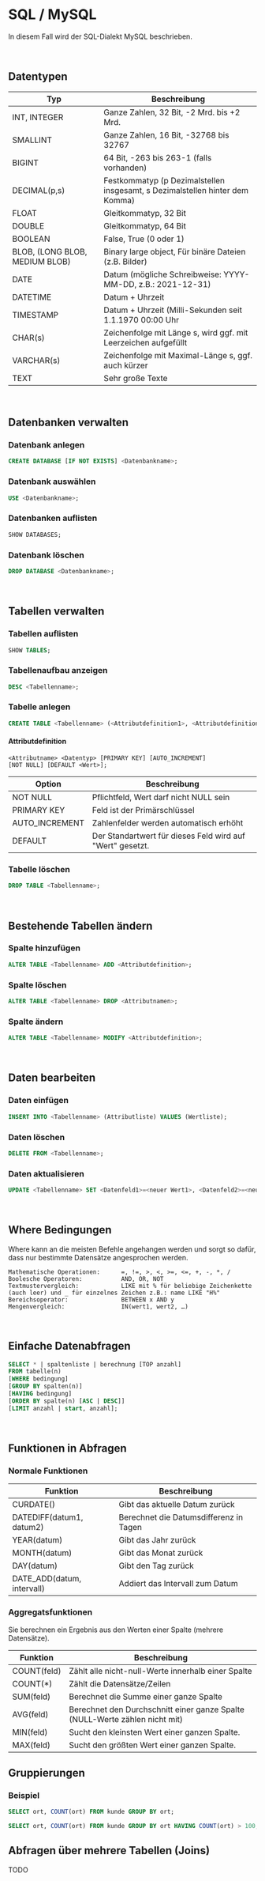 # SQL / MySQL
In diesem Fall wird der SQL-Dialekt MySQL beschrieben.

<br>

## Datentypen

|Typ|Beschreibung|
|---|------------|
|INT, INTEGER|Ganze Zahlen, 32 Bit, -2 Mrd. bis +2 Mrd.|
|SMALLINT|Ganze Zahlen, 16 Bit, -32768 bis 32767|
|BIGINT|64 Bit, -263 bis 263-1 (falls vorhanden)|
|DECIMAL(p,s)|Festkommatyp (p Dezimalstellen insgesamt, s Dezimalstellen hinter dem Komma)|
|FLOAT|Gleitkommatyp, 32 Bit|
|DOUBLE|Gleitkommatyp, 64 Bit|
|BOOLEAN|False, True (0 oder 1)|
|BLOB, (LONG BLOB, MEDIUM BLOB)|Binary large object, Für binäre Dateien (z.B. Bilder)|
|DATE|Datum (mögliche Schreibweise: YYYY-MM-DD, z.B.: 2021-12-31)|
|DATETIME|Datum + Uhrzeit|
|TIMESTAMP|Datum + Uhrzeit (Milli-Sekunden seit 1.1.1970 00:00 Uhr|
|CHAR(s)|Zeichenfolge mit Länge s, wird ggf. mit Leerzeichen aufgefüllt|
|VARCHAR(s)|Zeichenfolge mit Maximal-Länge s, ggf. auch kürzer|
|TEXT|Sehr große Texte|

<br>

## Datenbanken verwalten
### Datenbank anlegen
```sql
CREATE DATABASE [IF NOT EXISTS] <Datenbankname>;
```

### Datenbank auswählen
```sql
USE <Datenbankname>;
```

### Datenbanken auflisten
```sql
SHOW DATABASES;
```

### Datenbank löschen
```sql
DROP DATABASE <Datenbankname>;
```

<br>

## Tabellen verwalten
### Tabellen auflisten
```sql
SHOW TABLES;
```

### Tabellenaufbau anzeigen
```sql
DESC <Tabellenname>;
```

### Tabelle anlegen
```sql
CREATE TABLE <Tabellenname> (<Attributdefinition1>, <Attributdefinition2>, ...);
```

#### Attributdefinition
    <Attributname> <Datentyp> [PRIMARY KEY] [AUTO_INCREMENT] 
	[NOT NULL] [DEFAULT <Wert>];

|Option|Beschreibung|
|------|------------|
|NOT NULL|Pflichtfeld, Wert darf nicht NULL sein|
|PRIMARY KEY|Feld ist der Primärschlüssel|
|AUTO_INCREMENT|Zahlenfelder werden automatisch erhöht|
|DEFAULT|Der Standartwert für dieses Feld wird auf "Wert" gesetzt.|

### Tabelle löschen
```sql
DROP TABLE <Tabellenname>;
```

<br>

## Bestehende Tabellen ändern
### Spalte hinzufügen
```sql
ALTER TABLE <Tabellenname> ADD <Attributdefinition>;
```

### Spalte löschen
```sql
ALTER TABLE <Tabellenname> DROP <Attributnamen>;
```

### Spalte ändern
```sql
ALTER TABLE <Tabellenname> MODIFY <Attributdefinition>;
```

<br>

## Daten bearbeiten
### Daten einfügen
```sql
INSERT INTO <Tabellenname> (Attributliste) VALUES (Wertliste);
```

### Daten löschen
```sql
DELETE FROM <Tabellenname>;
```

### Daten aktualisieren
```sql
UPDATE <Tabellenname> SET <Datenfeld1>=<neuer Wert1>, <Datenfeld2>=<neuer Wert2>;
```
<br>

## Where Bedingungen
Where kann an die meisten Befehle angehangen werden und sorgt so dafür, dass nur bestimmte Datensätze angesprochen werden.

    Mathematische Operationen:	    =, !=, >, <, >=, <=, +, -, *, /
    Boolesche Operatoren:	        AND, OR, NOT
    Textmustervergleich:	        LIKE mit % für beliebige Zeichenkette (auch leer) und _ für einzelnes Zeichen z.B.: name LIKE "H%"
    Bereichsoperator:	            BETWEEN x AND y
    Mengenvergleich:	            IN(wert1, wert2, …)

<br>

## Einfache Datenabfragen

```sql
SELECT * | spaltenliste | berechnung [TOP anzahl] 
FROM tabelle(n)
[WHERE bedingung]
[GROUP BY spalten(n)]
[HAVING bedingung]
[ORDER BY spalte(n) [ASC | DESC]]
[LIMIT anzahl | start, anzahl];
```

<br>

## Funktionen in Abfragen

### Normale Funktionen

|Funktion|Beschreibung|
|--------|------------|
|CURDATE()|Gibt das aktuelle Datum zurück|
|DATEDIFF(datum1, datum2)|Berechnet die Datumsdifferenz in Tagen|
|YEAR(datum)|Gibt das Jahr zurück|
|MONTH(datum)|Gibt das Monat zurück|
|DAY(datum)|Gibt den Tag zurück|
|DATE_ADD(datum, intervall)|Addiert das Intervall zum Datum|


### Aggregatsfunktionen
Sie berechnen ein Ergebnis aus den Werten einer Spalte (mehrere Datensätze).

|Funktion|Beschreibung|
|--------|------------|
|COUNT(feld)|Zählt alle nicht-null-Werte innerhalb einer Spalte|
|COUNT(*)|Zählt die Datensätze/Zeilen|
|SUM(feld)|Berechnet die Summe einer ganze Spalte|
|AVG(feld)|Berechnet den Durchschnitt einer ganze Spalte (NULL-Werte zählen nicht mit)|
|MIN(feld)|Sucht den kleinsten Wert einer ganzen Spalte.|
|MAX(feld)|Sucht den größten Wert einer ganzen Spalte.|

## Gruppierungen 
### Beispiel
```sql
SELECT ort, COUNT(ort) FROM kunde GROUP BY ort;

SELECT ort, COUNT(ort) FROM kunde GROUP BY ort HAVING COUNT(ort) > 100;
```

## Abfragen über mehrere Tabellen (Joins)
TODO
